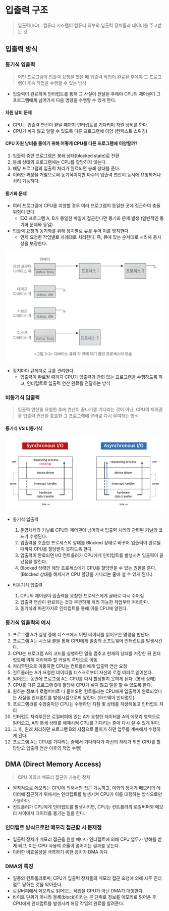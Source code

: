 # 입출력 구조
> 입출력(I/O) : 컴퓨터 시스템이 컴퓨터 외부의 입출력 장치들과 데이터를 주고받는 것
## 입출력 방식
### 동기식 입출력 
> 어떤 프로그램이 입출력 요청을 했을 때 입출력 작업이 완료된 후에야 그 프로그램이 후속 작업을 수행할 수 있는 방식
- 입출력이 완료되어 인터럽트를 통해 그 사실이 전달된 후에야 CPU의 제어권이 그 프로그램에게 넘어가서 다음 명령을 수행할 수 있게 한다.

#### 자원 낭비 문제
- CPU는 입출력 연산이 끝날 때까지 인터럽트를 기다리며 자원 낭비를 한다.
- CPU가 쉬지 않고 일할 수 있도록 다른 프로그램에 이양 (컨텍스트 스위칭)

#### CPU 자원 낭비를 줄이기 위해 어떻게 CPU를 다른 프로그램에 이양할까?
1. 입출력 중인 프로그램은 봉쇄 상태(blocked state)로 전환
2. 봉쇄 상태의 프로그램에는 CPU를 할당하지 않는다.
3. 해당 프로그램의 입출력 처리가 완료되면 봉쇄 상태를 푼다.
4. 이러한 과정을 거침으로써 동기식이지만 다수의 입출력 연산이 동시에 요청되거나 처리 가능하다.

#### 동기화 문제
- 여러 프로그램에 CPU를 이양할 경우 여러 프로그램이 동일한 곳에 접근하여 충돌 위험이 있다.
  - EX) 프로그램 A, B가 동일한 파일에 접근한다면 동기화 문제 발생 (일반적인 동기화 문제와 동일)
- 입출력 요청의 동기화를 위해 장치별로 큐를 두어 이를 방지한다.
  - 먼제 요청한 작업별로 차례대로 처리한다. 즉, 큐에 있는 순서대로 처리해 동시성을 보장한다.

<p align="center"><img src="../images/device_queue.png" width="500"></p>

- 장치마다 큐헤더로 큐를 관리한다.
  - 입출력이 완료될 때까지 CPU가 입출력과 관련 없는 프로그램을 수행하도록 하고, 인터럽트로 입출력 연산 완료를 전달하는 방식


### 비동기식 입출력
> 입출력 연산을 요청한 후에 연산이 끝나기를 기다리는 것이 아닌, CPU의 제어권을 입출력 연산을 호출한 그 프로그램에 곧바로 다시 부여하는 방식

#### 동기식 VS 비동기식

<p align="center"><img src="../images/sync vs async io.png" width="500"></p>

- 동기식 입출력
  1. 운영체제의 커널로 CPU의 제어권이 넘어와서 입출력 처리와 관련된 커널의 코드가 수행된다.
  2. 입출력을 호출한 프로세스의 상태를 Blocked 상태로 바꾸어 입출력이 완료될 때까지 CPU를 할당받지 못하도록 한다.
  3. 입출력이 완료되면 I/O 컨트롤러가 CPU에게 인터럽트를 발생시켜 입출력이 끝났음을 알린다.
  4. Blocked 상태인 해당 프로세스에게 CPU를 할당받을 수 있는 권한을 준다. (Blocked 상태를 해제시켜 CPU 할당을 기다리는 줄에 설 수 있게 된다.)

- 비동기식 입출력
  1. CPU의 제어권이 입출력을 요청한 프로세스에게 곧바로 다시 주어짐
  2. 입출력 연산이 완료되는 것과 무관하게 처리 가능한 작업부터 처리한다.
  3. 동기식과 마찬가지로 인터럽트를 통해 이를 CPU에 알린다.

### 동기식 입출력의 예시
  1. 프로그램 A가 실행 중에 디스크에서 어떤 데이터를 읽어오는 명령을 만난다.
  2. 프로그램 A는 시스템 콜을 통해 CPU에게 일종의 소프트웨어 인터럽트를 발생시킨다.
  3. CPU는 프로그램 A의 코드를 실행하던 일을 멈추고 현재의 상태를 저장한 뒤 인터럽트에 의해 처리해야 할 커널의 루틴으로 이동
  4. 처리루틴으로 이동하면 CPU는 컨트롤러에게 입출력 연산 요청
  5. 컨트롤러는 A가 요청한 데이터를 디스크로부터 자신의 로컬 버퍼로 읽어온다.
  6. 읽어오는 동안에 프로그램 A는 CPU를 다시 할당받지 못하게 된다. (봉쇄 상태)
  7. CPU를 다른 프로그램 B에 할당해 CPU가 쉬지 않고 일을 할 수 있도록 한다.
  8. 원하는 정보가 로컬버퍼로 다 들어오면 컨트롤러는 CPU에게 입출력이 완료되었다는 사실을 인터럽트를 발생시킴으로써 알린다. (하드웨어 인터럽트)
  9. 프로그램 B를 수행중이던 CPU는 수행하던 지점 및 상태를 저장해놓고 인터럽트 처리
  10. 인터럽트 처리루틴은 로컬버퍼에 있는 A가 요청한 데이터를 A의 메모리 영역으로 읽어오고, A의 봉쇄 상태를 해제시켜 CPU를 기다리는 줄에 다시 설 수 있게 된다.
  11. 그 후, 원래 처리하던 프로그램 B의 지점으로 돌아가 하던 업무를 계속해서 수행하게 된다.
  12. 프로그램 A는 CPU를 기다리는 줄에서 기다리다가 자신의 차례가 되면 CPU를 할당받고 입출력 연산 이후의 작업 수행]
  
  
## DMA (Direct Memory Access)
> CPU 이외에 메모리 접근이 가능한 장치

- 원칙적으로 메모리는 CPU에 의해서만 접근 가능하고, 이외의 장치가 메모리의 데이터에 접근하기 위해서는 인터럽트를 발생시켜 CPU가 이를 대행하는 방식으로만 가능하다.
- 컨트롤러가 CPU에게 인터럽트를 발생시키면, CPU는 컨트롤러의 로컬버퍼와 메모리 사이에서 데이터를 옮기는 일을 한다.

### 인터럽트 방식으로만 메모리 접근할 시 문제점
- 입출력 장치가 메모리 접근을 원할 때마다 인터럽트에 의해 CPU 업무가 방해를 받게 되고, 이는 CPU 사용의 효율이 떨어지는 결과를 낳는다.
- 이러한 비효율성을 극복하기 위한 장치가 DMA 이다.

### DMA의 특징
- 일종의 컨트롤러로써, CPU가 입출력 장치들의 메모리 접근 요청에 의해 자주 인터럽트 당하는 것을 막아준다.
- 로컬버퍼에서 메모리로 읽어오는 작업을 CPU가 아닌 DMA가 대행한다.
- 바이트 단위가 아니라 블록(block)이라는 큰 단위로 정보를 메모리로 읽어온 후 CPU에게 인터럽트를 발생시켜 해당 작업의 완료를 알려준다.
  
